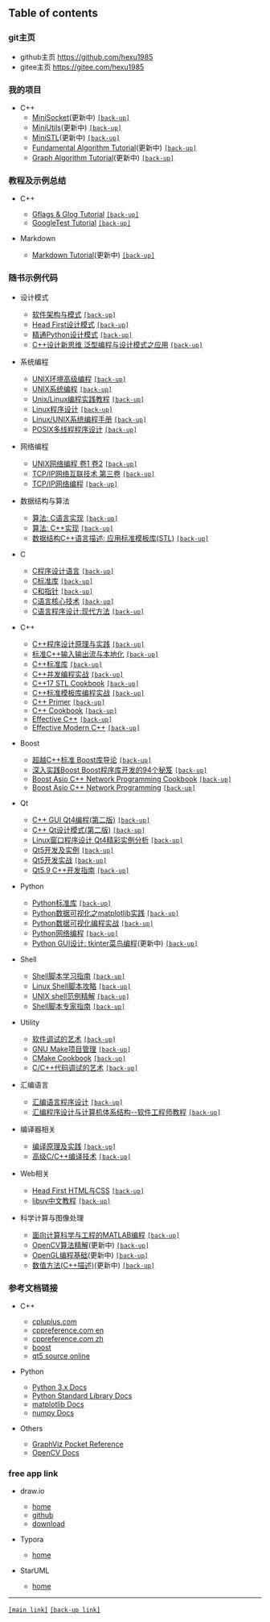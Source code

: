 ## Table of contents 

### git主页

- github主页 <https://github.com/hexu1985>
- gitee主页 <https://gitee.com/hexu1985>

### 我的项目

+ C++
    - [MiniSocket](https://github.com/hexu1985/Cpp.MiniSocket)(更新中)
      [`[back-up]`](https://gitee.com/hexu1985/Cpp.MiniSocket)
    - [MiniUtils](https://github.com/hexu1985/Cpp.MiniUtils)(更新中)
      [`[back-up]`](https://gitee.com/hexu1985/Cpp.MiniUtils)
    - [MiniSTL](https://github.com/hexu1985/Cpp.MiniSTL)(更新中)
      [`[back-up]`](https://gitee.com/hexu1985/Cpp.MiniSTL)
    - [Fundamental Algorithm Tutorial](https://github.com/hexu1985/Fundamental.Algorithm.Tutorial.git)(更新中)
      [`[back-up]`](https://gitee.com/hexu1985/Fundamental.Algorithm.Tutorial.git)
    - [Graph Algorithm Tutorial](https://github.com/hexu1985/Graph.Algorithm.Tutorial)(更新中)
      [`[back-up]`](https://gitee.com/hexu1985/Graph.Algorithm.Tutorial)

### 教程及示例总结

+ C++
    - [Gflags & Glog Tutorial](https://github.com/hexu1985/Gflags.And.Glog.Tutorial)
      [`[back-up]`](https://gitee.com/hexu1985/Gflags.And.Glog.Tutorial)
    - [GoogleTest Tutorial](https://github.com/hexu1985/GoogleTest.Tutorial)
      [`[back-up]`](https://gitee.com/hexu1985/GoogleTest.Tutorial)

+ Markdown
    - [Markdown Tutorial](https://github.com/hexu1985/Markdown.Tutorial)(更新中)
      [`[back-up]`](https://gitee.com/hexu1985/Markdown.Tutorial)

### 随书示例代码

+ 设计模式
    - [软件架构与模式](https://github.com/hexu1985/Architectural.And.Design.Patterns.Of.Software.Engineering)
      [`[back-up]`](https://gitee.com/hexu1985/Architectural.And.Design.Patterns.Of.Software.Engineering)
    - [Head First设计模式](https://github.com/hexu1985/Head.First.Design.Pattern)
      [`[back-up]`](https://gitee.com/hexu1985/Head.First.Design.Pattern)
    - [精通Python设计模式](https://github.com/hexu1985/Mastering.Python.Design.Patterns)
      [`[back-up]`](https://gitee.com/hexu1985/Mastering.Python.Design.Patterns)
    - [C++设计新思维 泛型编程与设计模式之应用](https://github.com/hexu1985/Modern.Cpp.Design)
      [`[back-up]`](https://gitee.com/hexu1985/Modern.Cpp.Design)

+ 系统编程
    - [UNIX环境高级编程](https://github.com/hexu1985/Advanced.Programming.In.UNIX.Environment)
      [`[back-up]`](https://gitee.com/hexu1985/Advanced.Programming.In.UNIX.Environment)
    - [UNIX系统编程](https://github.com/hexu1985/UNIX.Systems.Programming)
      [`[back-up]`](https://gitee.com/hexu1985/UNIX.Systems.Programming)
    - [Unix/Linux编程实践教程](https://github.com/hexu1985/Understanding.UNIX.Linux.Programming)
      [`[back-up]`](https://gitee.com/hexu1985/Understanding.UNIX.Linux.Programming)
    - [Linux程序设计](https://github.com/hexu1985/Beginning.Linux.Programming)
      [`[back-up]`](https://gitee.com/hexu1985/Beginning.Linux.Programming)
    - [Linux/UNIX系统编程手册](https://github.com/hexu1985/Linux.Programming.Interface)
      [`[back-up]`](https://gitee.com/hexu1985/Linux.Programming.Interface)
    - [POSIX多线程程序设计](https://github.com/hexu1985/Programming.With.POSIX.Threads)
      [`[back-up]`](https://gitee.com/hexu1985/Programming.With.POSIX.Threads)

+ 网络编程
    - [UNIX网络编程 卷1 卷2](https://github.com/hexu1985/UNIX.Network.Programming)
      [`[back-up]`](https://gitee.com/hexu1985/UNIX.Network.Programming)
    - [TCP/IP网络互联技术 第三卷](https://github.com/hexu1985/Internetworking.With.TCP.IP)
      [`[back-up]`](https://gitee.com/hexu1985/Internetworking.With.TCP.IP)
    - [TCP/IP网络编程](https://github.com/hexu1985/Passionate.TCP.IP.Socket.Programming)
      [`[back-up]`](https://gitee.com/hexu1985/Passionate.TCP.IP.Socket.Programming)

+ 数据结构与算法
    - [算法: C语言实现](https://github.com/hexu1985/Algorithms.In.C)
      [`[back-up]`](https://gitee.com/hexu1985/Algorithms.In.C)
    - [算法: C++实现](https://github.com/hexu1985/Algorithms.In.Cpp)
      [`[back-up]`](https://gitee.com/hexu1985/Algorithms.In.Cpp)
    - [数据结构C++语言描述: 应用标准模板库(STL)](https://github.com/hexu1985/Data.Structures.With.Cpp.Using.STL)
      [`[back-up]`](https://gitee.com/hexu1985/Data.Structures.With.Cpp.Using.STL)

+ C
    - [C程序设计语言](https://github.com/hexu1985/The.C.Programming.Language)
      [`[back-up]`](https://gitee.com/hexu1985/The.C.Programming.Language)
    - [C标准库](https://github.com/hexu1985/The.Standard.C.Library)
      [`[back-up]`](https://gitee.com/hexu1985/The.Standard.C.Library)
    - [C和指针](https://github.com/hexu1985/Pointers.On.C)
      [`[back-up]`](https://gitee.com/hexu1985/Pointers.On.C)
    - [C语言核心技术](https://github.com/hexu1985/C.In.A.Nutshell)
      [`[back-up]`](https://gitee.com/hexu1985/C.In.A.Nutshell)
    - [C语言程序设计:现代方法](https://github.com/hexu1985/C.Programming.Modern.Approach)
      [`[back-up]`](https://gitee.com/hexu1985/C.Programming.Modern.Approach)

+ C++
    - [C++程序设计原理与实践](https://github.com/hexu1985/Programming.Principles.And.Practice.Using.Cpp)
      [`[back-up]`](https://gitee.com/hexu1985/Programming.Principles.And.Practice.Using.Cpp)
    - [标准C++输入输出流与本地化](https://github.com/hexu1985/Standard.Cpp.IOStreams.And.Locales)
      [`[back-up]`](https://gitee.com/hexu1985/Standard.Cpp.IOStreams.And.Locales)
    - [C++标准库](https://github.com/hexu1985/The.Cpp.Standard.Library)
      [`[back-up]`](https://gitee.com/hexu1985/The.Cpp.Standard.Library)
    - [C++并发编程实战](https://github.com/hexu1985/Cpp.Concurrency.In.Action)
      [`[back-up]`](https://gitee.com/hexu1985/Cpp.Concurrency.In.Action)
    - [C++17 STL Cookbook](https://github.com/hexu1985/Cpp17.STL.Cookbook)
      [`[back-up]`](https://gitee.com/hexu1985/Cpp17.STL.Cookbook)
    - [C++标准模板库编程实战](https://github.com/hexu1985/Using.Cpp.Standard.Template.Libraries)
      [`[back-up]`](https://gitee.com/hexu1985/Using.Cpp.Standard.Template.Libraries)
    - [C++ Primer](https://github.com/hexu1985/Cpp.Primer)
      [`[back-up]`](https://gitee.com/hexu1985/Cpp.Primer)
    - [C++ Cookbook](https://github.com/hexu1985/Cpp.Cookbook)
      [`[back-up]`](https://gitee.com/hexu1985/Cpp.Cookbook)
    - [Effective C++](https://github.com/hexu1985/Effective.Cpp)
      [`[back-up]`](https://gitee.com/hexu1985/Effective.Cpp)
    - [Effective Modern C++](https://github.com/hexu1985/Effective.Modern.Cpp)
      [`[back-up]`](https://gitee.com/hexu1985/Effective.Modern.Cpp)

+ Boost
    - [超越C++标准 Boost库导论](https://github.com/hexu1985/Beyond.The.Cpp.Standard.Library)
      [`[back-up]`](https://gitee.com/hexu1985/Beyond.The.Cpp.Standard.Library)
    - [深入实践Boost Boost程序库开发的94个秘笈](https://github.com/hexu1985/Boost.Cpp.Application.Development.Cookbook)
      [`[back-up]`](https://gitee.com/hexu1985/Boost.Cpp.Application.Development.Cookbook)
    - [Boost Asio C++ Network Programming Cookbook](https://github.com/hexu1985/Asio.Cpp.Network.Programming.Cookbook)
      [`[back-up]`](https://gitee.com/hexu1985/Asio.Cpp.Network.Programming.Cookbook)
    - [Boost Asio C++ Network Programming](https://github.com/hexu1985/Asio.Cpp.Network.Programming)
      [`[back-up]`](https://gitee.com/hexu1985/Asio.Cpp.Network.Programming)

+ Qt
    - [C++ GUI Qt4编程(第二版)](https://github.com/hexu1985/Cpp.GUI.Programming.with.Qt)
      [`[back-up]`](https://gitee.com/hexu1985/Cpp.GUI.Programming.with.Qt)
    - [C++ Qt设计模式(第二版)](https://github.com/hexu1985/Design.Patterns.in.Cpp.with.Qt)
      [`[back-up]`](https://gitee.com/hexu1985/Design.Patterns.in.Cpp.with.Qt)
    - [Linux窗口程序设计 Qt4精彩实例分析](https://github.com/hexu1985/Linux.Windows.Programming.With.Qt)
      [`[back-up]`](https://gitee.com/hexu1985/Linux.Windows.Programming.With.Qt)
    - [Qt5开发及实例](https://github.com/hexu1985/Qt.Development.And.Example)
      [`[back-up]`](https://gitee.com/hexu1985/Qt.Development.And.Example)
    - [Qt5开发实战](https://github.com/hexu1985/Qt.Programming.Guide)
      [`[back-up]`](https://gitee.com/hexu1985/Qt.Programming.Guide)
    - [Qt5.9 C++开发指南](https://github.com/hexu1985/Qt.Cpp.Developer.Guide)
      [`[back-up]`](https://gitee.com/hexu1985/Qt.Cpp.Developer.Guide)

+ Python
    - [Python标准库](https://github.com/hexu1985/Python.Standard.Library.By.Example)
      [`[back-up]`](https://gitee.com/hexu1985/Python.Standard.Library.By.Example)
    - [Python数据可视化之matplotlib实践](https://github.com/hexu1985/Matplotlib.Practice)
      [`[back-up]`](https://gitee.com/hexu1985/Matplotlib.Practice)
    - [Python数据可视化编程实战](https://github.com/hexu1985/Python.Data.Visualization.Cookbook)
      [`[back-up]`](https://gitee.com/hexu1985/Python.Data.Visualization.Cookbook)
    - [Python网络编程](https://github.com/hexu1985/Foundations.Of.Python.Network.Programming)
      [`[back-up]`](https://gitee.com/hexu1985/Foundations.Of.Python.Network.Programming)
    - [Python GUI设计: tkinter菜鸟编程](https://github.com/hexu1985/Python.GUI.Tkinter)(更新中)
      [`[back-up]`](https://gitee.com/hexu1985/Python.GUI.Tkinter)

+ Shell
    - [Shell脚本学习指南](https://github.com/hexu1985/Classic.Shell.Scripting)
      [`[back-up]`](https://gitee.com/hexu1985/Classic.Shell.Scripting)
    - [Linux Shell脚本攻略](https://github.com/hexu1985/Linux.Shell.Scripting.Cookbook)
      [`[back-up]`](https://gitee.com/hexu1985/Linux.Shell.Scripting.Cookbook)
    - [UNIX shell范例精解](https://github.com/hexu1985/UNIX.Shells.By.Example)
      [`[back-up]`](https://gitee.com/hexu1985/UNIX.Shells.By.Example)
    - [Shell脚本专家指南](https://github.com/hexu1985/Expert.Shell.Scripting)
      [`[back-up]`](https://gitee.com/hexu1985/Expert.Shell.Scripting)

+ Utility
    - [软件调试的艺术](https://github.com/hexu1985/Art.Of.Debugging.With.GDB)
      [`[back-up]`](https://gitee.com/hexu1985/Art.Of.Debugging.With.GDB)
    - [GNU Make项目管理](https://github.com/hexu1985/Managing.Projects.With.GUN.Make)
      [`[back-up]`](https://gitee.com/hexu1985/Managing.Projects.With.GUN.Make)
    - [CMake Cookbook](https://github.com/hexu1985/CMake.Cookbook)
      [`[back-up]`](https://gitee.com/hexu1985/CMake.Cookbook)
    - [C/C++代码调试的艺术](https://github.com/hexu1985/Art.Of.Debugging.In.C.Cpp)
      [`[back-up]`](https://gitee.com/hexu1985/Art.Of.Debugging.In.C.Cpp)

+ 汇编语言
    - [汇编语言程序设计](https://github.com/hexu1985/Professional.Assembly.Language)
      [`[back-up]`](https://gitee.com/hexu1985/Professional.Assembly.Language)
    - [汇编程序设计与计算机体系结构--软件工程师教程](https://github.com/hexu1985/Assembly.Programming.And.Computer.Architecture)
      [`[back-up]`](https://gitee.com/hexu1985/Assembly.Programming.And.Computer.Architecture)

+ 编译器相关
    - [编译原理及实践](https://github.com/hexu1985/Compiler.Construction.Principles.And.Practice)
      [`[back-up]`](https://gitee.com/hexu1985/Compiler.Construction.Principles.And.Practice)
    - [高级C/C++编译技术](https://github.com/hexu1985/Advanced.C.And.Cpp.Compiling)
      [`[back-up]`](https://gitee.com/hexu1985/Advanced.C.And.Cpp.Compiling)

+ Web相关
    - [Head First HTML与CSS](https://github.com/hexu1985/Head.First.HTML.And.CSS)
      [`[back-up]`](https://gitee.com/hexu1985/Head.First.HTML.And.CSS)
    - [libuv中文教程](https://github.com/hexu1985/Introduction.To.Libuv)
      [`[back-up]`](https://gitee.com/hexu1985/Introduction.To.Libuv)

+ 科学计算与图像处理
    - [面向计算科学与工程的MATLAB编程](https://github.com/hexu1985/Matlab.Introduction)
      [`[back-up]`](https://gitee.com/hexu1985/Matlab.Introduction)
    - [OpenCV算法精解](https://github.com/hexu1985/OpenCV.Algorithmic.Solution)(更新中)
      [`[back-up]`](https://gitee.com/hexu1985/OpenCV.Algorithmic.Solution)
    - [OpenGL编程基础](https://github.com/hexu1985/OpenGL.Primer)(更新中)
      [`[back-up]`](https://gitee.com/hexu1985/OpenGL.Primer)
    - [数值方法(C++描述)](https://github.com/hexu1985/Numerical.Methods.With.Computer.Programs.In.Cpp)(更新中)
      [`[back-up]`](https://gitee.com/hexu1985/Numerical.Methods.With.Computer.Programs.In.Cpp)

### 参考文档链接

+ C++
    - [cpluplus.com](http://www.cplusplus.com/reference/)
    - [cppreference.com en](https://en.cppreference.com/w/)
    - [cppreference.com zh](https://zh.cppreference.com/w/)
    - [boost](https://www.boost.org/)
    - [qt5 source online](https://code.woboq.org/qt5/)

+ Python
    - [Python 3.x Docs](https://docs.python.org/3/)
    - [Python Standard Library Docs](https://docs.python.org/3/library/)
    - [matplotlib Docs](https://matplotlib.org/contents.html)
    - [numpy Docs](https://numpy.org/doc/)

+ Others
    - [GraphViz Pocket Reference](https://graphs.grevian.org/)
    - [OpenCV Docs](https://docs.opencv.org/)

### free app link

+ draw.io
    - [home](https://www.diagrams.net/integrations#integrations_offline)
    - [github](https://github.com/jgraph/drawio)
    - [download](https://github.com/jgraph/drawio-desktop/releases)

+ Typora
    - [home](https://typora.io/)

+ StarUML
    - [home](https://staruml.io/)

---

[`[main link]`](https://hexu1985.github.io) 
[`[back-up link]`](https://hexu1985.gitee.io)

